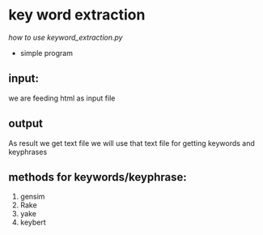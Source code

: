 # key word extraction

*how to use keyword_extraction.py*

- simple program
 
## input:
we are feeding html as input file 

## output
As result we get text file we will use that text file for getting keywords and keyphrases
  
## methods for keywords/keyphrase:
1) gensim
2) Rake
3) yake
4) keybert



